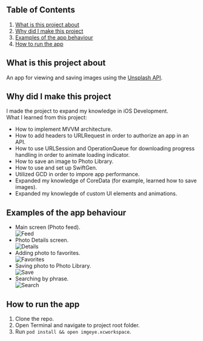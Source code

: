 ## Table of Contents
1. [What is this project about](#about)
2. [Why did I make this project](#why)
3. [Examples of the app behaviour](#example)
4. [How to run the app](#howto)
<a name="about"></a>
## What is this project about 
An app for viewing and saving images using the [Unsplash API](https://unsplash.com/documentation).
<a name="why"></a>
## Why did I make this project
I made the project to expand my knowledge in iOS Development.\
What I learned from this project:
- How to implement MVVM architecture.
- How to add headers to URLRequest in order to authorize an app in an API.
- How to use URLSession and OperationQueue for downloading progress handling in order to animate loading indicator.
- How to save an image to Photo Library.
- How to use and set up SwiftGen.
- Utilized GCD in order to impore app performance.
- Expanded my knowledge of CoreData (for example,  learned how to save images).
- Expanded my knowlegde of custom UI elements and animations.
<a name="example"></a>
## Examples of the app behaviour
- Main screen (Photo feed).\
![Feed](https://user-images.githubusercontent.com/30961535/171057713-3a67e166-ccc0-4918-ae58-5b932290c7e0.gif)
- Photo Details screen.\
![Details](https://user-images.githubusercontent.com/30961535/171060293-94e7d497-adaa-4df7-8850-af3812034304.gif)
- Adding photo to favorites.\
![Favorites](https://user-images.githubusercontent.com/30961535/171060303-826bc43b-c8df-4dff-8103-ec2f97cf832e.gif)
- Saving photo to Photo Library.\
![Save](https://user-images.githubusercontent.com/30961535/171060310-0d34aab2-1323-421d-a9c4-c40d91f6ffd7.gif)
- Searching by phrase.\
![Search](https://user-images.githubusercontent.com/30961535/171060315-3d58080d-bc3e-4dcb-a3e8-bef9956e2e24.gif)
<a name="howto"></a>
## How to run the app
1. Clone the repo.
2. Open Terminal and navigate to project root folder.
3. Run `pod install && open imgeye.xcworkspace`.
